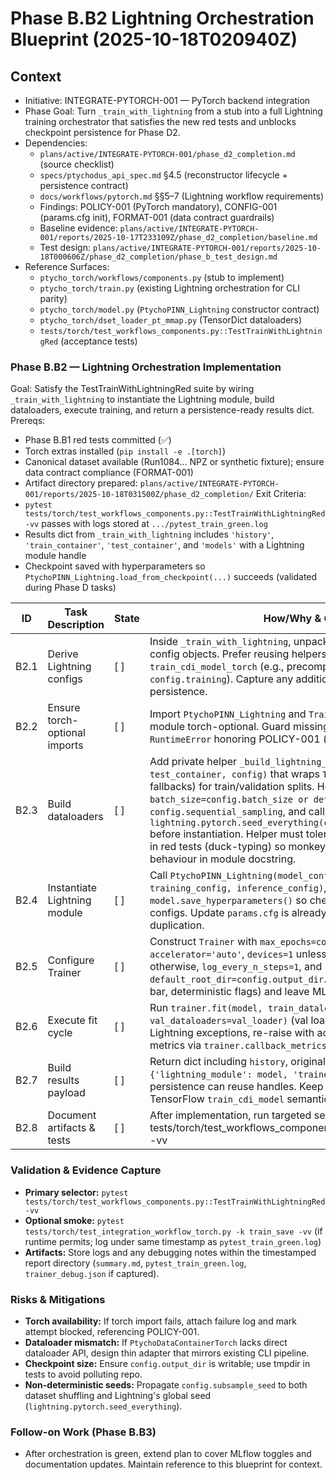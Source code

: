 # Phase B.B2 Lightning Orchestration Blueprint (2025-10-18T020940Z)

## Context
- Initiative: INTEGRATE-PYTORCH-001 — PyTorch backend integration
- Phase Goal: Turn `_train_with_lightning` from a stub into a full Lightning training orchestrator that satisfies the new red tests and unblocks checkpoint persistence for Phase D2.
- Dependencies:
  - `plans/active/INTEGRATE-PYTORCH-001/phase_d2_completion.md` (source checklist)
  - `specs/ptychodus_api_spec.md` §4.5 (reconstructor lifecycle + persistence contract)
  - `docs/workflows/pytorch.md` §§5–7 (Lightning workflow requirements)
  - Findings: POLICY-001 (PyTorch mandatory), CONFIG-001 (params.cfg init), FORMAT-001 (data contract guardrails)
  - Baseline evidence: `plans/active/INTEGRATE-PYTORCH-001/reports/2025-10-17T233109Z/phase_d2_completion/baseline.md`
  - Test design: `plans/active/INTEGRATE-PYTORCH-001/reports/2025-10-18T000606Z/phase_d2_completion/phase_b_test_design.md`
- Reference Surfaces:
  - `ptycho_torch/workflows/components.py` (stub to implement)
  - `ptycho_torch/train.py` (existing Lightning orchestration for CLI parity)
  - `ptycho_torch/model.py` (`PtychoPINN_Lightning` constructor contract)
  - `ptycho_torch/dset_loader_pt_mmap.py` (TensorDict dataloaders)
  - `tests/torch/test_workflows_components.py::TestTrainWithLightningRed` (acceptance tests)

### Phase B.B2 — Lightning Orchestration Implementation
Goal: Satisfy the TestTrainWithLightningRed suite by wiring `_train_with_lightning` to instantiate the Lightning module, build dataloaders, execute training, and return a persistence-ready results dict.
Prereqs: 
- Phase B.B1 red tests committed (✅)
- Torch extras installed (`pip install -e .[torch]`)
- Canonical dataset available (Run1084... NPZ or synthetic fixture); ensure data contract compliance (FORMAT-001)
- Artifact directory prepared: `plans/active/INTEGRATE-PYTORCH-001/reports/2025-10-18T031500Z/phase_d2_completion/`
Exit Criteria:
- `pytest tests/torch/test_workflows_components.py::TestTrainWithLightningRed -vv` passes with logs stored at `.../pytest_train_green.log`
- Results dict from `_train_with_lightning` includes `'history'`, `'train_container'`, `'test_container'`, and `'models'` with a Lightning module handle
- Checkpoint saved with hyperparameters so `PtychoPINN_Lightning.load_from_checkpoint(...)` succeeds (validated during Phase D tasks)

| ID | Task Description | State | How/Why & Guidance |
| --- | --- | --- | --- |
| B2.1 | Derive Lightning configs | [ ] | Inside `_train_with_lightning`, unpack `config` into the four Lightning config objects. Prefer reusing helpers already used by `train_cdi_model_torch` (e.g., precomputed `config.model`, `config.training`). Capture any additional inference config needed for persistence. |
| B2.2 | Ensure torch-optional imports | [ ] | Import `PtychoPINN_Lightning` and `Trainer` inside the function to keep module torch-optional. Guard missing torch with informative `RuntimeError` honoring POLICY-001 (reuse pattern from `train.py`). |
| B2.3 | Build dataloaders | [ ] | Add private helper `_build_lightning_dataloaders(train_container, test_container, config)` that wraps `TensorDictDataLoader` (or simple fallbacks) for train/validation splits. Honor `batch_size=config.batch_size or default`, `shuffle=not config.sequential_sampling`, and call `lightning.pytorch.seed_everything(config.subsample_seed or 42)` before instantiation. Helper must tolerate dict-based containers used in red tests (duck-typing) so monkeypatching stays trivial. Document behaviour in module docstring. |
| B2.4 | Instantiate Lightning module | [ ] | Call `PtychoPINN_Lightning(model_config, data_config, training_config, inference_config)`, then `model.save_hyperparameters()` so checkpoint serialization captures configs. Update `params.cfg` is already handled by caller; no duplication. |
| B2.5 | Configure Trainer | [ ] | Construct `Trainer` with `max_epochs=config.nepochs`, `accelerator='auto'`, `devices=1` unless `config.device` specifies otherwise, `log_every_n_steps=1`, and `default_root_dir=config.output_dir`. Respect `config.debug` (progress bar, deterministic flags) and leave MLflow toggles for B3. |
| B2.6 | Execute fit cycle | [ ] | Run `trainer.fit(model, train_dataloaders=train_loader, val_dataloaders=val_loader)` (val loader may be `None`). Catch Lightning exceptions, re-raise with actionable message, and collect metrics via `trainer.callback_metrics` (`train_loss`, `val_loss`). |
| B2.7 | Build results payload | [ ] | Return dict including `history`, original containers, and `'models': {'lightning_module': model, 'trainer': trainer}` so downstream persistence can reuse handles. Keep structure aligned with TensorFlow `train_cdi_model` semantics. |
| B2.8 | Document artifacts & tests | [ ] | After implementation, run targeted selector `pytest tests/torch/test_workflows_components.py::TestTrainWithLightningRed -vv | tee plans/active/INTEGRATE-PYTORCH-001/reports/2025-10-18T031500Z/phase_d2_completion/pytest_train_green.log`. Update docs/fix_plan Attempts and plan checklist B2 with artifact references. |

### Validation & Evidence Capture
- **Primary selector:** `pytest tests/torch/test_workflows_components.py::TestTrainWithLightningRed -vv`
- **Optional smoke:** `pytest tests/torch/test_integration_workflow_torch.py -k train_save -vv` (if runtime permits; log under same timestamp as `pytest_train_green.log`)
- **Artifacts:** Store logs and any debugging notes within the timestamped report directory (`summary.md`, `pytest_train_green.log`, `trainer_debug.json` if captured).

### Risks & Mitigations
- **Torch availability:** If torch import fails, attach failure log and mark attempt blocked, referencing POLICY-001.
- **Dataloader mismatch:** If `PtychoDataContainerTorch` lacks direct dataloader API, design thin adapter that mirrors existing CLI pipeline.
- **Checkpoint size:** Ensure `config.output_dir` is writable; use tmpdir in tests to avoid polluting repo.
- **Non-deterministic seeds:** Propagate `config.subsample_seed` to both dataset shuffling and Lightning's global seed (`lightning.pytorch.seed_everything`).

### Follow-on Work (Phase B.B3)
- After orchestration is green, extend plan to cover MLflow toggles and documentation updates. Maintain reference to this blueprint for context.
